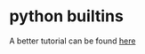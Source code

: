 # python builtins

A better tutorial can be found [here](https://docs.python.org/3/library/datatypes.html)
